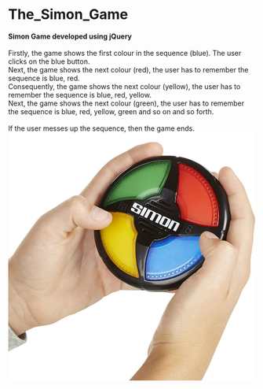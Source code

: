 # The_Simon_Game
<b>Simon Game developed using jQuery</b></br></br>
Firstly, the game shows the first colour in the sequence (blue). The user clicks on the blue button.</br>
Next, the game shows the next colour (red), the user has to remember the sequence is blue, red.</br>
Consequently, the game shows the next colour (yellow), the user has to remember the sequence is blue, red, yellow.</br>
Next, the game shows the next colour (green), the user has to remember the sequence is blue, red, yellow, green and so on and so forth.</br></br>
If the user messes up the sequence, then the game ends.</br>
![alt text](https://github.com/Nikita-200/The_Simon_Game/blob/main/hasbro-gaming-simon-micro-series-electronic-game-french-edition-65214-2_details.jpg?raw=true)
